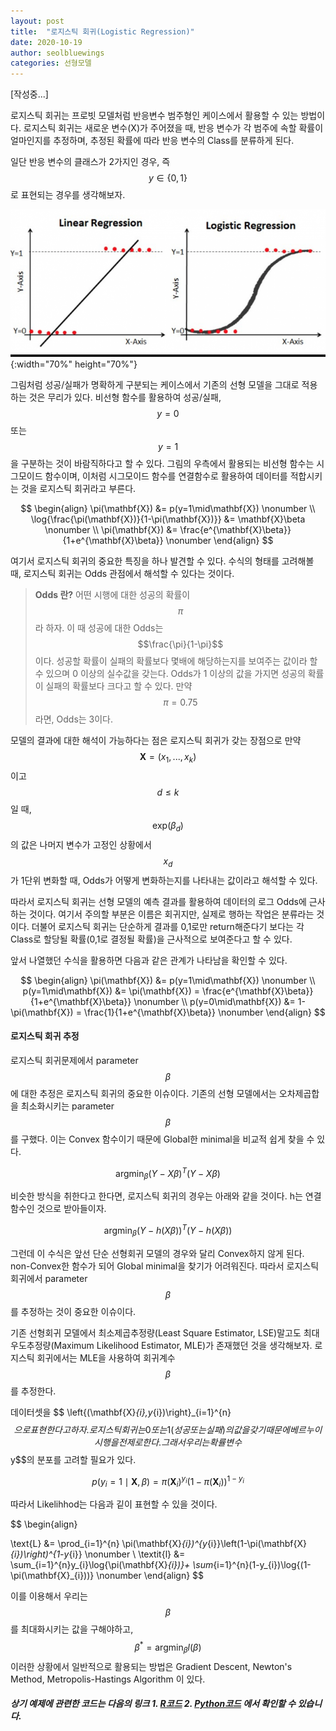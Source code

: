 ```yaml
---
layout: post
title:  "로지스틱 회귀(Logistic Regression)"
date: 2020-10-19
author: seolbluewings
categories: 선형모델
---
```


[작성중...]

로지스틱 회귀는 프로빗 모델처럼 반응변수 범주형인 케이스에서 활용할 수 있는 방법이다. 로지스틱 회귀는 새로운 변수(X)가 주어졌을 때, 반응 변수가 각 범주에 속할 확률이 얼마인지를 추정하며, 추정된 확률에 따라 반응 변수의 Class를 분류하게 된다.

일단 반응 변수의 클래스가 2가지인 경우, 즉 $$ y \in \{0,1\}$$ 로 표현되는 경우를 생각해보자.

![LR](https://github.com/seolbluewings/seolbluewings.github.io/blob/master/assets/Logistic.png?raw=true){:width="70%" height="70%"}

그림처럼 성공/실패가 명확하게 구분되는 케이스에서 기존의 선형 모델을 그대로 적용하는 것은 무리가 있다. 비선형 함수를 활용하여 성공/실패, $$y=0$$ 또는 $$y=1$$을 구분하는 것이 바람직하다고 할 수 있다. 그림의 우측에서 활용되는 비선형 함수는 시그모이드 함수이며, 이처럼 시그모이드 함수를 연결함수로 활용하여 데이터를 적합시키는 것을 로지스틱 회귀라고 부른다.

$$
\begin{align}
\pi(\mathbf{X}) &= p(y=1\mid\mathbf{X}) \nonumber \\
\log{\frac{\pi(\mathbf{X})}{1-\pi(\mathbf{X})}} &= \mathbf{X}\beta \nonumber \\
\pi(\mathbf{X}) &= \frac{e^{\mathbf{X}\beta}}{1+e^{\mathbf{X}\beta}} \nonumber
\end{align}
$$

여기서 로지스틱 회귀의 중요한 특징을 하나 발견할 수 있다. 수식의 형태를 고려해볼 때, 로지스틱 회귀는 Odds 관점에서 해석할 수 있다는 것이다.

> **Odds 란?** 어떤 시행에 대한 성공의 확률이 $$\pi$$라 하자. 이 때 성공에 대한 Odds는 $$\frac{\pi}{1-\pi}$$ 이다. 성공할 확률이 실패의 확률보다 몇배에 해당하는지를 보여주는 값이라 할 수 있으며 0 이상의 실수값을 갖는다. Odds가 1 이상의 값을 가지면 성공의 확률이 실패의 확률보다 크다고 할 수 있다. 만약 $$\pi=0.75$$라면, Odds는 3이다.

모델의 결과에 대한 해석이 가능하다는 점은 로지스틱 회귀가 갖는 장점으로 만약 $$\mathbf{X} = (x_{1},...,x_{k})$$ 이고 $$ d \leq k $$일 때, $$\text{exp}(\beta_{d})$$의 값은 나머지 변수가 고정인 상황에서 $$x_{d}$$가 1단위 변화할 때, Odds가 어떻게 변화하는지를 나타내는 값이라고 해석할 수 있다.

따라서 로지스틱 회귀는 선형 모델의 예측 결과를 활용하여 데이터의 로그 Odds에 근사하는 것이다. 여기서 주의할 부분은 이름은 회귀지만, 실제로 행하는 작업은 분류라는 것이다. 더불어 로지스틱 회귀는 단순하게 결과를 0,1로만 return해준다기 보다는 각 Class로 할당될 확률(0,1로 결정될 확률)을 근사적으로 보여준다고 할 수 있다.

앞서 나열했던 수식을 활용하면 다음과 같은 관계가 나타남을 확인할 수 있다.

$$
\begin{align}
\pi(\mathbf{X}) &= p(y=1\mid\mathbf{X}) \nonumber \\
p(y=1\mid\mathbf{X}) &= \pi(\mathbf{X}) = \frac{e^{\mathbf{X}\beta}}{1+e^{\mathbf{X}\beta}} \nonumber \\
p(y=0\mid\mathbf{X}) &= 1-\pi(\mathbf{X}) = \frac{1}{1+e^{\mathbf{X}\beta}} \nonumber
\end{align}
$$

#### 로지스틱 회귀 추정

로지스틱 회귀문제에서 parameter $$\beta$$에 대한 추정은 로지스틱 회귀의 중요한 이슈이다. 기존의 선형 모델에서는 오차제곱합을 최소화시키는 parameter $$\beta$$를 구했다. 이는 Convex 함수이기 때문에 Global한 minimal을 비교적 쉽게 찾을 수 있다.

$$\text{argmin}_{\beta} (Y-X\beta)^{T}(Y-X\beta)$$

비슷한 방식을 취한다고 한다면, 로지스틱 회귀의 경우는 아래와 같을 것이다. h는 연결함수인 것으로 받아들이자.

$$\text{argmin}_{\beta} (Y-h(X\beta))^{T}(Y-h(X\beta))$$

그런데 이 수식은 앞선 단순 선형회귀 모델의 경우와 달리 Convex하지 않게 된다. non-Convex한 함수가 되어 Global minimal을 찾기가 어려워진다. 따라서 로지스틱 회귀에서 parameter $$\beta$$ 를 추정하는 것이 중요한 이슈이다.

기존 선형회귀 모델에서 최소제곱추정량(Least Square Estimator, LSE)말고도 최대우도추정량(Maximum Likelihood Estimator, MLE)가 존재했던 것을 생각해보자. 로지스틱 회귀에서는 MLE을 사용하여 회귀계수 $$\beta$$를 추정한다.

데이터셋을 $$ \left\{(\mathbf{X}_{i},y_{i})\right}_{i=1}^{n}$$ 으로 표현한다고 하자. 로지스틱 회귀는 0 또는 1 (성공 또는 실패)의 값을 갖기 때문에 베르누이 시행을 전제로 한다. 그래서 우리는 확률변수 $$y$$의 분포를 고려할 필요가 있다.

$$ p(y_{i}=1\mid\mathbf{X},\beta) = \pi(\mathbf{X}_{i})^{y_{i}}\left(1-\pi(\mathbf{X}_{i})\right)^{1-y_{i}}$$

따라서 Likelihhod는 다음과 깉이 표현할 수 있을 것이다.

$$
\begin{align}

\text{L} &= \prod_{i=1}^{n} \pi(\mathbf{X}_{i})^{y_{i}}\left(1-\pi(\mathbf{X}_{i})\right)^{1-y_{i}} \nonumber \\
\textit{l} &= \sum_{i=1}^{n}y_{i}\log{\pi(\mathbf{X}_{i})}+ \sum_{i=1}^{n}(1-y_{i})\log{(1-\pi(\mathbf{X}_{i}))} \nonumber
\end{align}
$$

이를 이용해서 우리는 $$\beta$$를 최대화시키는 값을 구해야하고, $$\beta^{*} = \text{argmin}_{\beta}\textit{l}(\beta)$$ 이러한 상황에서 일반적으로 활용되는 방법은 Gradient Descent, Newton's Method, Metropolis-Hastings Algorithm 이 있다.



##### 상기 예제에 관련한 코드는 다음의 링크 1. [R코드](https://github.com/seolbluewings/rcode/blob/master/6.Probit_Regression.R) 2. [Python코드](https://github.com/seolbluewings/pythoncode/blob/master/6.Probit%20Regression.ipynb) 에서 확인할 수 있습니다.





